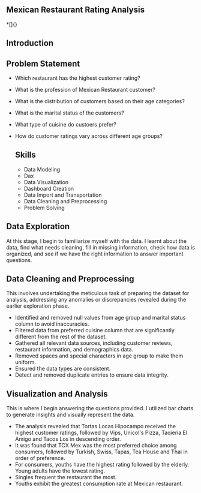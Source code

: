 ## Mexican Restaurant Rating Analysis
*[]{}
## Introduction

## Problem Statement

- Which restaurant has the highest customer rating?
- What is the profession of Mexican Restaurant customer?
- What is the distribution of customers based on their age categories?
- What is the marital status of the customers?
- What type of cuisine do custoers prefer?
- How do customer ratings vary across different age groups?

  ## Skills
  
  - Data Modeling
  - Dax
  - Data Visualization
  - Dashboard Creation
  - Data Import and Transportation
  - Data Cleaning and Preprocessing
  - Problem Solving

## Data Exploration

At this stage, I begin to familiarize myself with the data. I learnt about the data, find what needs cleaning, fill in missing information, check how data is organized, and see if we have the right information to answer important questions.

## Data Cleaning and Preprocessing

This involves undertaking the meticulous task of preparing the dataset for analysis, addressing any anomalies or discrepancies revealed during the earlier exploration phase.
- Identified and removed null values from age group and marital status column to avoid inaccuracies.
- Filtered data from preferred cuisine column that are significantly different from the rest of the dataset.
- Gathered all relevant data sources, including customer reviews, restaurant information, and demographics data.
- Removed spaces and special characters in age group to make them uniform.
- Ensured the data types are consistent.
- Detect and removed duplicate entries to ensure data integrity.

## Visualization and Analysis
This is where I begin answering the questions provided. I utilized bar charts to generate insights and visually represent the data.

- The analysis revealed that Tortas Locas Hipocampo received the highest customer ratings, followed by Vips, Unicol's Pizza, Taqieria El Amigo and Tacos Los in descending order.
- It was found that TCX Mex was the most preferred choice among consumers, followed by Turkish, Swiss, Tapas, Tea House and Thai in order of preference.
- For consumers, youths have the highest rating followed by the elderly. Young adults have the lowest rating.
- Singles frequent the restaurant the most.
- Youths exhibit the greatest consumption rate at Mexican restaurant.
   







